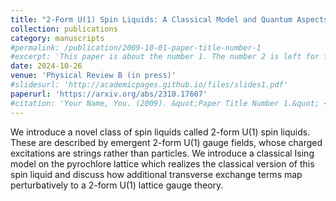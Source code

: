 ```yaml
---
title: "2-Form U(1) Spin Liquids: A Classical Model and Quantum Aspects"
collection: publications
category: manuscripts
#permalink: /publication/2009-10-01-paper-title-number-1
#excerpt: 'This paper is about the number 1. The number 2 is left for future work.'
date: 2024-10-26
venue: 'Physical Review B (in press)'
#slidesurl: 'http://academicpages.github.io/files/slides1.pdf'
paperurl: 'https://arxiv.org/abs/2310.17607'
#citation: 'Your Name, You. (2009). &quot;Paper Title Number 1.&quot; <i>Journal 1</i>. 1(1).'
---
```


We introduce a novel class of spin liquids called 2-form U(1) spin liquids. These are described by emergent 2-form U(1) gauge fields, whose charged excitations are strings rather than particles. We introduce a classical Ising model on the pyrochlore lattice which realizes the classical version of this spin liquid and discuss how additional transverse exchange terms map perturbatively to a 2-form U(1) lattice gauge theory. 